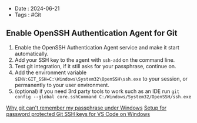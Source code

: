 - Date : 2024-06-21
- Tags : #Git

## Enable OpenSSH Authentication Agent for Git

1. Enable the OpenSSH Authentication Agent service and make it start automatically.
2. Add your SSH key to the agent with `ssh-add` on the command line.
3. Test git integration, if it still asks for your passphrase, continue on.
4. Add the environment variable `$ENV:GIT_SSH=C:\Windows\System32\OpenSSH\ssh.exe` to your session, or permanently to your user environment.
5. (optional) if you need 3rd party tools to work such as an IDE run `git config --global core.sshCommand C:/Windows/System32/OpenSSH/ssh.exe`

[Why git can't remember my passphrase under Windows](https://stackoverflow.com/a/58784438/1859777)
[Setup for password protected Git SSH keys for VS Code on Windows](https://gist.github.com/Lancear/4b884d55d62bbfb3e42b16058bb48edd)
